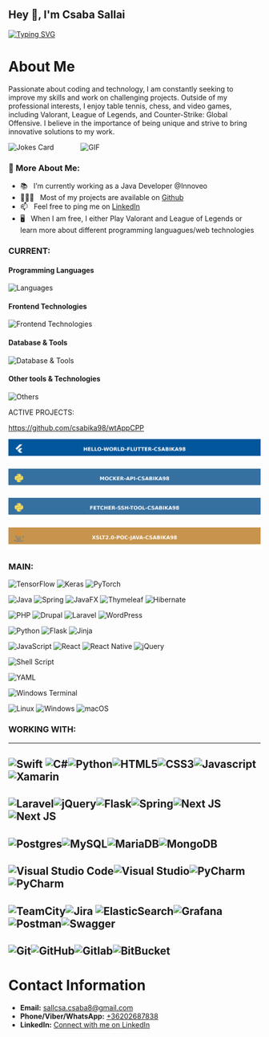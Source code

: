 ## Hey 👋, I'm Csaba Sallai
[![Typing SVG](https://readme-typing-svg.herokuapp.com?lines=Welcome+to+my+Github)](https://git.io/typing-svg)

# About Me

Passionate about coding and technology, I am constantly seeking to improve my skills and work on challenging projects. Outside of my professional interests, I enjoy table tennis, chess, and video games, including Valorant, League of Legends, and Counter-Strike: Global Offensive. I believe in the importance of being unique and strive to bring innovative solutions to my work.

 <img src="https://readme-jokes.vercel.app/api?theme=nightowl" alt="Jokes Card" />
  
<img align="right" alt="GIF" src="https://media.giphy.com/media/L8K62iTDkzGX6/giphy.gif" width="360px"/>

### 🧐 More About Me:
- 📚 &nbsp; I’m currently working as a Java Developer @Innoveo
- 👨🏻‍💻 &nbsp; Most of my projects are available on [Github](https://github.com/csabika98?tab=repositories)
- 📫 &nbsp; Feel free to ping me on [LinkedIn](https://www.linkedin.com/in/csabika98/)
- 🖥 &nbsp; When I am free, I either Play Valorant and League of Legends 
or learn more about different programming languagues/web technologies 

### CURRENT:

#### Programming Languages
![Languages](https://skillicons.dev/icons?i=php,cpp,python,java,cs,dart,js)

#### Frontend Technologies
![Frontend Technologies](https://skillicons.dev/icons?i=react,next,html,css,tailwind,thymeleaf)

#### Database & Tools
![Database & Tools](https://skillicons.dev/icons?i=mysql,mongodb,bitbucket,jira)

#### Other tools & Technologies
![Others](https://skillicons.dev/icons?i=git,github,markdown,netlify,vercel,vscode,figma,githubactions,gitlab)

ACTIVE PROJECTS:

https://github.com/csabika98/wtAppCPP

[![Flutter](/badges/flutter.svg)](https://github.com/csabika98/flutter_hello_world)

[![Python](/badges/app.svg)](https://github.com/csabika98/mocker)

[![Python](/badges/python-fetcher.svg)](https://github.com/csabika98/FETCHER-PUBLIC)

[![Java](/badges/java-xslt.svg)](https://github.com/csabika98/xslt_poc_java)

### MAIN:

![TensorFlow](https://img.shields.io/badge/TensorFlow-%23FF6F00.svg?style=for-the-badge&logo=TensorFlow&logoColor=white)  ![Keras](https://img.shields.io/badge/Keras-%23D00000.svg?style=for-the-badge&logo=Keras&logoColor=white) ![PyTorch](https://img.shields.io/badge/PyTorch-%23EE4C2C.svg?style=for-the-badge&logo=PyTorch&logoColor=white)


<img alt="Java" src="https://img.shields.io/badge/java-%23ED8B00.svg?style=for-the-badge&logo=java&logoColor=white"/>  <img alt="Spring" src="https://img.shields.io/badge/spring-%236DB33F.svg?style=for-the-badge&logo=spring&logoColor=white"/> ![JavaFX](https://img.shields.io/badge/javafx-%23FF0000.svg?style=for-the-badge&logo=javafx&logoColor=white) ![Thymeleaf](https://img.shields.io/badge/Thymeleaf-%23005C0F.svg?style=for-the-badge&logo=Thymeleaf&logoColor=white) ![Hibernate](https://img.shields.io/badge/Hibernate-59666C?style=for-the-badge&logo=Hibernate&logoColor=white)


<img alt="PHP" src="https://img.shields.io/badge/php-%23777BB4.svg?style=for-the-badge&logo=php&logoColor=white"/> ![Drupal](https://img.shields.io/badge/drupal-%230678BE.svg?style=for-the-badge&logo=drupal&logoColor=white) ![Laravel](https://img.shields.io/badge/laravel-%23FF2D20.svg?style=for-the-badge&logo=laravel&logoColor=white) ![WordPress](https://img.shields.io/badge/WordPress-%23117AC9.svg?style=for-the-badge&logo=WordPress&logoColor=white) 


![Python](https://img.shields.io/badge/python-3670A0?style=for-the-badge&logo=python&logoColor=ffdd54) ![Flask](https://img.shields.io/badge/flask-%23000.svg?style=for-the-badge&logo=flask&logoColor=white)  ![Jinja](https://img.shields.io/badge/jinja-white.svg?style=for-the-badge&logo=jinja&logoColor=black)

![JavaScript](https://img.shields.io/badge/javascript-%23323330.svg?style=for-the-badge&logo=javascript&logoColor=%23F7DF1E) ![React](https://img.shields.io/badge/react-%2320232a.svg?style=for-the-badge&logo=react&logoColor=%2361DAFB) ![React Native](https://img.shields.io/badge/react_native-%2320232a.svg?style=for-the-badge&logo=react&logoColor=%2361DAFB) ![jQuery](https://img.shields.io/badge/jquery-%230769AD.svg?style=for-the-badge&logo=jquery&logoColor=white)

![Shell Script](https://img.shields.io/badge/shell_script-%23121011.svg?style=for-the-badge&logo=gnu-bash&logoColor=white)





![YAML](https://img.shields.io/badge/yaml-%23ffffff.svg?style=for-the-badge&logo=yaml&logoColor=151515)

![Windows Terminal](https://img.shields.io/badge/Windows%20Terminal-%234D4D4D.svg?style=for-the-badge&logo=windows-terminal&logoColor=white)


![Linux](https://img.shields.io/badge/Linux-FCC624?style=for-the-badge&logo=linux&logoColor=black) ![Windows](https://img.shields.io/badge/Windows-0078D6?style=for-the-badge&logo=windows&logoColor=white) ![macOS](https://img.shields.io/badge/mac%20os-000000?style=for-the-badge&logo=macos&logoColor=F0F0F0)

### WORKING WITH:
  
---
![Swift](https://img.shields.io/badge/swift-F54A2A?style=for-the-badge&logo=swift&logoColor=white) <img alt="C#" src="https://img.shields.io/badge/c%23-%23239120.svg?style=for-the-badge&logo=c-sharp&logoColor=white"/><img alt="Python" src="https://img.shields.io/badge/node.js-%2343853D.svg?style=for-the-badge&logo=node-dot-js&logoColor=white"/><img alt="HTML5" src="https://img.shields.io/badge/html5-%23E34F26.svg?style=for-the-badge&logo=html5&logoColor=white"/><img alt="CSS3" src="https://img.shields.io/badge/css3-%231572B6.svg?style=for-the-badge&logo=css3&logoColor=white"/><img alt="Javascript" src="https://img.shields.io/badge/javascript-%23323330.svg?style=for-the-badge&logo=javascript&logoColor=%23F7DF1E"/>
![Xamarin](https://img.shields.io/badge/Xamarin-3199DC?style=for-the-badge&logo=xamarin&logoColor=white)
---
 ![Laravel](https://img.shields.io/badge/laravel-%23FF2D20.svg?style=for-the-badge&logo=laravel&logoColor=white)<img alt="jQuery" src="https://img.shields.io/badge/jquery-%230769AD.svg?style=for-the-badge&logo=jquery&logoColor=white"/><img alt="Flask" src="https://img.shields.io/badge/flask-%23000.svg?style=for-the-badge&logo=flask&logoColor=white"/><img alt="Spring" src="https://img.shields.io/badge/spring-%236DB33F.svg?style=for-the-badge&logo=spring&logoColor=white"/><img alt="Next JS" src="https://img.shields.io/badge/nextjs-%23000000.svg?style=for-the-badge&logo=next.js&logoColor=white"/><img alt="Next JS" src="https://img.shields.io/badge/nestjs-%23E0234E.svg?style=for-the-badge&logo=nestjs&logoColor=white"/>
---
<img alt="Postgres" src ="https://img.shields.io/badge/postgres-%23316192.svg?style=for-the-badge&logo=postgresql&logoColor=white"/><img alt="MySQL" src ="https://img.shields.io/badge/mysql-%2300f.svg?style=for-the-badge&logo=mysql&logoColor=white"/>![MariaDB](https://img.shields.io/badge/MariaDB-003545?style=for-the-badge&logo=mariadb&logoColor=white)![MongoDB](https://img.shields.io/badge/MongoDB-%234ea94b.svg?style=for-the-badge&logo=mongodb&logoColor=white)
---
<img alt="Visual Studio Code" src="https://img.shields.io/badge/VisualStudioCode-0078d7.svg?style=for-the-badge&logo=visual-studio-code&logoColor=white"/><img alt="Visual Studio" src="https://img.shields.io/badge/VisualStudio-5C2D91.svg?style=for-the-badge&logo=visual-studio&logoColor=white"/><img alt="PyCharm" src="https://img.shields.io/badge/pycharm-143?style=for-the-badge&logo=pycharm&logoColor=black&color=black&labelColor=green"/><img alt="PyCharm" src="https://img.shields.io/badge/IntelliJ%20IDEA-143?style=for-the-badge&logo=intellijidea&logoColor=black&color=black&labelColor=blue"/>
---
![TeamCity](https://img.shields.io/badge/teamcity-000000.svg?style=for-the-badge&logo=teamcity&logoColor=white)![Jira](https://img.shields.io/badge/jira-%230A0FFF.svg?style=for-the-badge&logo=jira&logoColor=white)
![ElasticSearch](https://img.shields.io/badge/-ElasticSearch-005571?style=for-the-badge&logo=elasticsearch)![Grafana](https://img.shields.io/badge/grafana-%23F46800.svg?style=for-the-badge&logo=grafana&logoColor=white)![Postman](https://img.shields.io/badge/Postman-FF6C37?style=for-the-badge&logo=postman&logoColor=white)![Swagger](https://img.shields.io/badge/-Swagger-%23Clojure?style=for-the-badge&logo=swagger&logoColor=white)
---
<img alt="Git" src="https://img.shields.io/badge/git-%23F05033.svg?style=for-the-badge&logo=git&logoColor=white"/><img alt="GitHub" src="https://img.shields.io/badge/github-%23121011.svg?style=for-the-badge&logo=github&logoColor=white"/><img src="https://img.shields.io/badge/GITLAB-3B3C36?style=for-the-badge&logo=gitlab&logoColor=white" alt="Gitlab" ></img><img src="https://img.shields.io/badge/bitbucket-%230047B3.svg?style=for-the-badge&logo=bitbucket&logoColor=white" alt="BitBucket" ></img>
---

# Contact Information

- **Email:** [sallcsa.csaba8@gmail.com](mailto:sallcsa.csaba8@gmail.com)
- **Phone/Viber/WhatsApp:** [+36202687838](tel:+36202687838)
- **LinkedIn:** [Connect with me on LinkedIn](https://www.linkedin.com/in/csabika98/)


